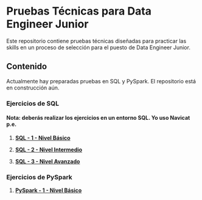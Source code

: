 # Pruebas Técnicas para Data Engineer Junior

Este repositorio contiene pruebas técnicas diseñadas para practicar las skills en un proceso de selección para el puesto de Data Engineer Junior.
## Contenido

Actualmente hay preparadas pruebas en SQL y PySpark. El repositorio está en construcción aún.

### Ejercicios de SQL

#### Nota: deberás realizar los ejercicios en un entorno SQL. Yo uso Navicat p.e.

1. **[SQL - 1 - Nivel Básico](\notebooks\sql\SQL_1_Basico.ipynb)**

1. **[SQL - 2 - Nivel Intermedio](\notebooks\sql\SQL_2_Intermedio.ipynb)**

1. **[SQL - 3 - Nivel Avanzado](\notebooks\sql\SQL_3_Avanzado.ipynb)**

### Ejercicios de PySpark

1. **[PySpark - 1 - Nivel Básico](pruebas_tecnicas\notebooks\pyspark\PySpark_1_Basico.ipynb)**
